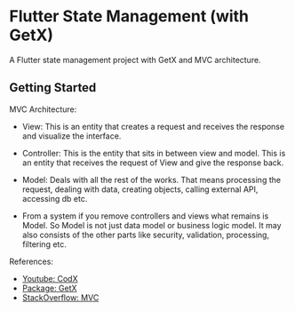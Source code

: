 # Flutter State Management (with GetX)

A Flutter state management project with GetX and MVC architecture. 

## Getting Started

MVC Architecture:

- View: This is an entity that creates a request and receives the response and visualize the interface.
- Controller: This is the entity that sits in between view and model. This is an entity that receives the request of View and give the response back.
- Model: Deals with all the rest of the works. That means processing the request, dealing with data, creating objects, calling external API, accessing db etc.

- From a system if you remove controllers and views what remains is Model. So Model is not just data model or business logic model. It may also consists of the other parts like security, validation, processing, filtering etc.

References:

- [Youtube: CodX](https://www.youtube.com/watch?v=ZnevdXDH25Q&list=PL3wGb9_yWsvJ-QUBbkXvhjhQFRsb4wqbY&index=2)
- [Package: GetX](https://pub.dev/packages/get)
- [StackOverflow: MVC](https://stackoverflow.com/questions/4221632/mvc-what-is-a-model)